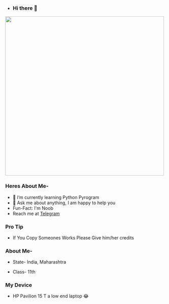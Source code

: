 - ### Hi there 👋

 <img align='centre' src='https://media1.tenor.com/images/73c30c771d758437b67f727452b73f4e/tenor.gif' width='500"'>

### Heres About Me-

+  🌱 I’m currently learning Python Pyrogram
+  💬 Ask me about anything, I am happy to help you
+  Fun-Fact: I'm Noob
+  Reach me at [Telegram](https://t.me/Kartikay_bhasin)

### Pro Tip

- If You Copy Someones Works Please Give him/her credits

### About Me-

- State- India, Maharashtra

- Class- 11th

### My Device 

- HP Pavilion 15 T a low end laptop 😂
